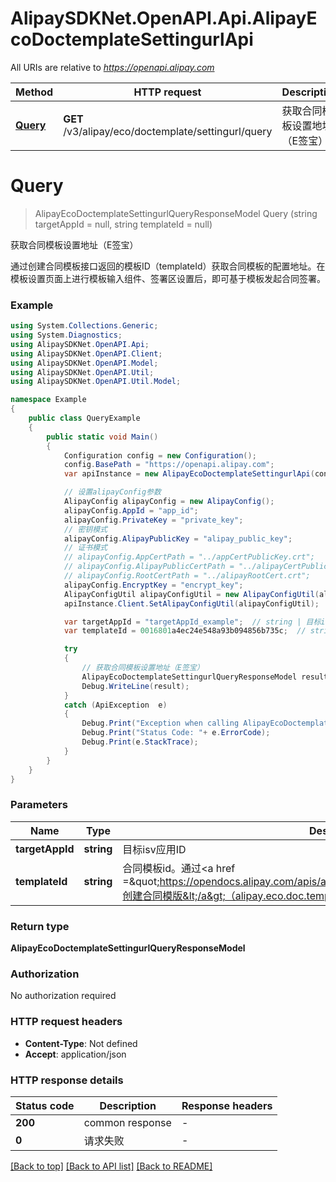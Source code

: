 # AlipaySDKNet.OpenAPI.Api.AlipayEcoDoctemplateSettingurlApi

All URIs are relative to *https://openapi.alipay.com*

Method | HTTP request | Description
------------- | ------------- | -------------
[**Query**](AlipayEcoDoctemplateSettingurlApi.md#query) | **GET** /v3/alipay/eco/doctemplate/settingurl/query | 获取合同模板设置地址（E签宝）


<a name="query"></a>
# **Query**
> AlipayEcoDoctemplateSettingurlQueryResponseModel Query (string targetAppId = null, string templateId = null)

获取合同模板设置地址（E签宝）

通过创建合同模板接口返回的模板ID（templateId）获取合同模板的配置地址。在模板设置页面上进行模板输入组件、签署区设置后，即可基于模板发起合同签署。

### Example
```csharp
using System.Collections.Generic;
using System.Diagnostics;
using AlipaySDKNet.OpenAPI.Api;
using AlipaySDKNet.OpenAPI.Client;
using AlipaySDKNet.OpenAPI.Model;
using AlipaySDKNet.OpenAPI.Util;
using AlipaySDKNet.OpenAPI.Util.Model;

namespace Example
{
    public class QueryExample
    {
        public static void Main()
        {
            Configuration config = new Configuration();
            config.BasePath = "https://openapi.alipay.com";
            var apiInstance = new AlipayEcoDoctemplateSettingurlApi(config);

            // 设置alipayConfig参数
            AlipayConfig alipayConfig = new AlipayConfig();
            alipayConfig.AppId = "app_id";
            alipayConfig.PrivateKey = "private_key";
            // 密钥模式
            alipayConfig.AlipayPublicKey = "alipay_public_key";
            // 证书模式
            // alipayConfig.AppCertPath = "../appCertPublicKey.crt";
            // alipayConfig.AlipayPublicCertPath = "../alipayCertPublicKey_RSA2.crt";
            // alipayConfig.RootCertPath = "../alipayRootCert.crt";
            alipayConfig.EncryptKey = "encrypt_key";
            AlipayConfigUtil alipayConfigUtil = new AlipayConfigUtil(alipayConfig);
            apiInstance.Client.SetAlipayConfigUtil(alipayConfigUtil);

            var targetAppId = "targetAppId_example";  // string | 目标isv应用ID (optional) 
            var templateId = 0016801a4ec24e548a93b094856b735c;  // string | 合同模板id。通过<a href =\"https://opendocs.alipay.com/apis/api_50/alipay.eco.doc.template.create\">创建合同模版</a>（alipay.eco.doc.template.create）接口获取。 (optional) 

            try
            {
                // 获取合同模板设置地址（E签宝）
                AlipayEcoDoctemplateSettingurlQueryResponseModel result = apiInstance.Query(targetAppId, templateId);
                Debug.WriteLine(result);
            }
            catch (ApiException  e)
            {
                Debug.Print("Exception when calling AlipayEcoDoctemplateSettingurlApi.Query: " + e.Message );
                Debug.Print("Status Code: "+ e.ErrorCode);
                Debug.Print(e.StackTrace);
            }
        }
    }
}
```

### Parameters

Name | Type | Description  | Notes
------------- | ------------- | ------------- | -------------
 **targetAppId** | **string**| 目标isv应用ID | [optional] 
 **templateId** | **string**| 合同模板id。通过&lt;a href &#x3D;\&quot;https://opendocs.alipay.com/apis/api_50/alipay.eco.doc.template.create\&quot;&gt;创建合同模版&lt;/a&gt;（alipay.eco.doc.template.create）接口获取。 | [optional] 

### Return type

**AlipayEcoDoctemplateSettingurlQueryResponseModel**

### Authorization

No authorization required

### HTTP request headers

 - **Content-Type**: Not defined
 - **Accept**: application/json


### HTTP response details
| Status code | Description | Response headers |
|-------------|-------------|------------------|
| **200** | common response |  -  |
| **0** | 请求失败 |  -  |

[[Back to top]](#) [[Back to API list]](../README.md#documentation-for-api-endpoints) [[Back to README]](../README.md)

